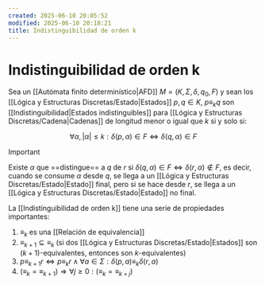 ```yaml
---
created: 2025-06-10 20:05:52
modified: 2025-06-10 20:18:21
title: Indistinguibilidad de orden k
---
```


# Indistinguibilidad de orden k

Sea un [[Autómata finito determinístico|AFD]] $M = \left( K, \Sigma, \delta, q_0, F \right)$ y sean los [[Lógica y Estructuras Discretas/Estado|Estados]] $p, q \in K$, $p \equiv_k q$ son [[Indistinguibilidad|Estados indistinguibles]] para [[Lógica y Estructuras Discretas/Cadena|Cadenas]] de longitud menor o igual que $k$ si y solo si:

$$
\forall \alpha, \vert \alpha \vert \leq k:
\delta \left( p, \alpha \right) \in F
\Leftrightarrow
\delta \left( q, \alpha \right) \in F
$$

> [!important]
> Existe $\alpha$ que ==distingue== a $q$ de $r$ si $\delta \left( q, \alpha \right) \in F \Leftrightarrow \delta \left( r, \alpha \right) \notin F$, es decir, cuando se consume $\alpha$ desde $q$, se llega a un [[Lógica y Estructuras Discretas/Estado|Estado]] final, pero si se hace desde $r$, se llega a un [[Lógica y Estructuras Discretas/Estado|Estado]] no final.

La [[Indistinguibilidad de orden k]] tiene una serie de propiedades importantes:

1. $\equiv_k$ es una [[Relación de equivalencia]]
2. $\equiv_{k + 1} \subseteq \equiv_k$ (si dos [[Lógica y Estructuras Discretas/Estado|Estados]] son $\left( k + 1 \right)$-equivalentes, entonces son $k$-equivalentes)
3. $p \equiv_{k + 1} r \Leftrightarrow p \equiv_k r \land \forall a \in \Sigma: \delta \left( p, a \right) \equiv_k \delta \left( r, a \right)$
4. $\left( \equiv_k = \equiv_{k + 1} \right) \Rightarrow \forall j\geq 0: \left( \equiv_k = \equiv_{k + j} \right)$
